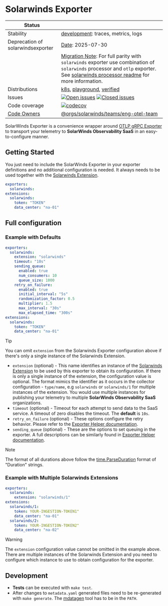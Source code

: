 # Solarwinds Exporter

<!-- distribution links hack -->
[verified]: https://github.com/solarwinds/solarwinds-otel-collector-releases/tree/main/distributions/verified
[playground]: https://github.com/solarwinds/solarwinds-otel-collector-releases/tree/main/distributions/playground
[k8s]: https://github.com/solarwinds/solarwinds-otel-collector-releases/tree/main/distributions/k8s

<!-- status autogenerated section -->
| Status        |           |
| ------------- |-----------|
| Stability     | [development]: traces, metrics, logs   |
| Deprecation of solarwindsexporter | [Date]: 2025-07-30   |
|                      | [Migration Note]: For full parity with `solarwinds` exporter use combination of `solarwinds` processor and `otlp` exporter. See [solarwinds processor readme](../../processor/solarwindsprocessor/README.md) for more information.   |
| Distributions | [k8s], [playground], [verified] |
| Issues        | [![Open issues](https://img.shields.io/github/issues-search/open-telemetry/opentelemetry-collector-contrib?query=is%3Aissue%20is%3Aopen%20label%3Aexporter%2Fsolarwinds%20&label=open&color=orange&logo=opentelemetry)](https://github.com/open-telemetry/opentelemetry-collector-contrib/issues?q=is%3Aopen+is%3Aissue+label%3Aexporter%2Fsolarwinds) [![Closed issues](https://img.shields.io/github/issues-search/open-telemetry/opentelemetry-collector-contrib?query=is%3Aissue%20is%3Aclosed%20label%3Aexporter%2Fsolarwinds%20&label=closed&color=blue&logo=opentelemetry)](https://github.com/open-telemetry/opentelemetry-collector-contrib/issues?q=is%3Aclosed+is%3Aissue+label%3Aexporter%2Fsolarwinds) |
| Code coverage | [![codecov](https://codecov.io/github/open-telemetry/opentelemetry-collector-contrib/graph/main/badge.svg?component=exporter_solarwinds)](https://app.codecov.io/gh/open-telemetry/opentelemetry-collector-contrib/tree/main/?components%5B0%5D=exporter_solarwinds&displayType=list) |
| [Code Owners](https://github.com/open-telemetry/opentelemetry-collector-contrib/blob/main/CONTRIBUTING.md#becoming-a-code-owner)    | [@orgs/solarwinds/teams/eng-otel-team](https://www.github.com/orgs/solarwinds/teams/eng-otel-team) |

[development]: https://github.com/open-telemetry/opentelemetry-collector/blob/main/docs/component-stability.md#development
[Date]: https://github.com/open-telemetry/opentelemetry-collector/blob/main/docs/component-stability.md#deprecation-information
[Migration Note]: https://github.com/open-telemetry/opentelemetry-collector/blob/main/docs/component-stability.md#deprecation-information
[k8s]: https://github.com/open-telemetry/opentelemetry-collector-releases/tree/main/distributions/otelcol-k8s
[playground]: 
[verified]: 
<!-- end autogenerated section -->

SolarWinds Exporter is a convenience wrapper around [OTLP gRPC Exporter](https://github.com/open-telemetry/opentelemetry-collector/blob/main/exporter/otlpexporter/README.md) to transport your telemetry to **SolarWinds Observability SaaS** in an easy-to-configure manner.

## Getting Started

You just need to include the SolarWinds Exporter in your exporter definitions and no additional configuration is needed. It always needs to be used together with the [Solarwinds Extension](../../extension/solarwindsextension).

```yaml
exporters:
  solarwinds:
extensions:
  solarwinds:
    token: "TOKEN"
    data_center: "na-01"
```

## Full configuration

### Example with Defaults
```yaml
exporters:
  solarwinds:
    extension: "solarwinds"
    timeout: "10s"
    sending_queue:
      enabled: true
      num_consumers: 10
      queue_size: 1000
    retry_on_failure:
      enabled: true
      initial_interval: "5s"
      randomization_factor: 0.5
      multiplier: 1.5
      max_interval: "30s"
      max_elapsed_time: "300s"
extensions:
  solarwinds:
    token: "TOKEN"
    data_center: "na-01"
```
> [!TIP]  
> You can omit `extension` from the Solarwinds Exporter configuration above if there's only a single instance of the Solarwinds Extension.

- `extension` (optional) - This name identifies an instance of the [Solarwinds Extension](../../extension/solarwindsextension) to be used by this exporter to obtain its configuration. 
   If there is only a single instance of the extension, the configuration value is optional. The format mimics the identifier as it occurs in the collector configuration - 
   `type/name`, e.g `solarwinds` or `solarwinds/1` for multiple instances of the extension. You would use multiple instances for publishing your telemetry to 
   multiple **SolarWinds Observability SaaS** organizations.
- `timeout` (optional) - Timeout for each attempt to send data to the SaaS service. A timeout of zero disables the timeout. The **default** is `10s`.
- `retry_on_failure` (optional) - These options configure the retry behavior. Please refer to the [Exporter Helper documentation](https://github.com/open-telemetry/opentelemetry-collector/blob/main/exporter/exporterhelper/README.md).
- `sending_queue` (optional) - These are the options to set queuing in the exporter. A full descriptions can be similarly found in [Exporter Helper documentation](https://github.com/open-telemetry/opentelemetry-collector/blob/main/exporter/exporterhelper/README.md).

> [!NOTE]  
> The format of all durations above follow the [time.ParseDuration](https://pkg.go.dev/time#ParseDuration) format of "Duration" strings.

### Example with Multiple Solarwinds Extensions
```yaml
exporters:
  solarwinds:
    extension: "solarwinds/1"
extensions:
  solarwinds/1:
    token: YOUR-INGESTION-TOKEN1"
    data_center: "na-01"
  solarwinds/2:
    token: YOUR-INGESTION-TOKEN2"
    data_center: "na-02"
```
> [!WARNING]
> The `extension` configuration value cannot be omitted in the example above. 
> There are multiple instances of the Solarwinds Extension and you need to
> configure which instance to use to obtain configuration for the exporter.

## Development
- **Tests** can be executed with `make test`.
- After changes to `metadata.yaml` generated files need to be re-generated with `make generate`. The [mdatagen](http://go.opentelemetry.io/collector/cmd/mdatagen) tool has to be in the `PATH`.

